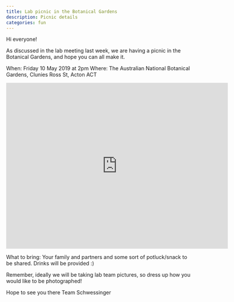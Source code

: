 ```yaml
---
title: Lab picnic in the Botanical Gardens 
description: Picnic details
categories: fun
---
```


Hi everyone! 

As discussed in the lab meeting last week, we are having a picnic in the Botanical Gardens, and hope you can all make it.

When: Friday 10 May 2019 at 2pm
Where: The Australian National Botanical Gardens, Clunies Ross St, Acton ACT

<iframe src="https://www.google.com/maps/embed?pb=!1m18!1m12!1m3!1d3257.090424623742!2d149.10672931447237!3d-35.27887798029!2m3!1f0!2f0!3f0!3m2!1i1024!2i768!4f13.1!3m3!1m2!1s0x6b164d4b38457b07%3A0xf00ea6f8b572de0!2sAustralian+National+Botanic+Gardens!5e0!3m2!1sen!2sau!4v1556932391796!5m2!1sen!2sau" width="600" height="450" frameborder="0" style="border:0" allowfullscreen></iframe>

What to bring: Your family and partners and some sort of potluck/snack to be shared. Drinks will be provided :)

Remember, ideally we will be taking lab team pictures, so dress up how you would like to be photographed!

Hope to see you there Team Schwessinger
